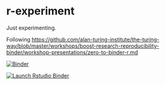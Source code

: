 # r-experiment
Just experimenting.

Following https://github.com/alan-turing-institute/the-turing-way/blob/master/workshops/boost-research-reproducibility-binder/workshop-presentations/zero-to-binder-r.md

[![Binder](https://mybinder.org/badge_logo.svg)](https://mybinder.org/v2/gh/bast/r-experiment/master)

[![Launch Rstudio Binder](http://mybinder.org/badge_logo.svg)](https://mybinder.org/v2/gh/bast/r-experiment/master?urlpath=rstudio)
